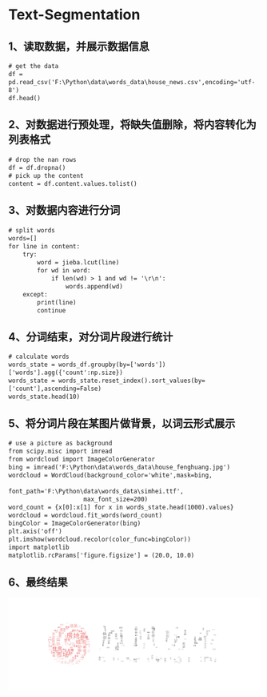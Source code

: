 # Text-Segmentation
1、读取数据，并展示数据信息<br>
------
```
# get the data
df = pd.read_csv('F:\Python\data\words_data\house_news.csv',encoding='utf-8')
df.head()
``` 
2、对数据进行预处理，将缺失值删除，将内容转化为列表格式<br>
-------
```
# drop the nan rows
df = df.dropna()
# pick up the content
content = df.content.values.tolist()
```
3、对数据内容进行分词<br>
--------
```
# split words
words=[]
for line in content:
    try:
        word = jieba.lcut(line)
        for wd in word:
            if len(wd) > 1 and wd != '\r\n':
                words.append(wd)
    except:
        print(line)
        continue
```
4、分词结束，对分词片段进行统计<br>
--------
```
# calculate words
words_state = words_df.groupby(by=['words'])['words'].agg({'count':np.size})
words_state = words_state.reset_index().sort_values(by=['count'],ascending=False)
words_state.head(10)
```
5、将分词片段在某图片做背景，以词云形式展示<br>
---------
```
# use a picture as background
from scipy.misc import imread
from wordcloud import ImageColorGenerator
bing = imread('F:\Python\data\words_data\house_fenghuang.jpg')
wordcloud = WordCloud(background_color='white',mask=bing,
                      font_path='F:\Python\data\words_data\simhei.ttf',
                     max_font_size=200)
word_count = {x[0]:x[1] for x in words_state.head(1000).values}
wordcloud = wordcloud.fit_words(word_count)
bingColor = ImageColorGenerator(bing)
plt.axis('off')
plt.imshow(wordcloud.recolor(color_func=bingColor))
import matplotlib
matplotlib.rcParams['figure.figsize'] = (20.0, 10.0)
```
6、最终结果<br>
---------
![](https://github.com/fanzhihai/Text-Segmentation/raw/master/house_cloud.png)
